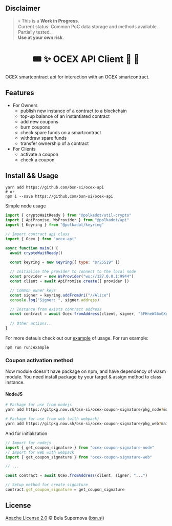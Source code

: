 ## Disclaimer
> 💀 This is a **Work in Progress**.  
> Current status: Common PoC data storage and methods available. Partially tested.   
> **Use at your own risk**.

<h1 align="center">
    🎟️ ✨ OCEX API Client 🎁 👛
</h1>

OCEX smartcontract api for interaction with an OCEX smartcontract.

## Features
- For Owners
    - publish new instance of a contract to a blockchain
    - top-up balance of an instantiated contract
    - add new coupons
    - burn coupons
    - check spare funds on a smartcontract
    - withdraw spare funds
    - transfer ownership of a contract
- For Clients
    - activate a coupon
    - сheck a coupon

## Install && Usage

```
yarn add https://github.com/bsn-si/ocex-api
# or 
npm i --save https://github.com/bsn-si/ocex-api
```

Simple node usage

``` js
import { cryptoWaitReady } from "@polkadot/util-crypto"
import { ApiPromise, WsProvider } from "@polkadot/api"
import { Keyring } from "@polkadot/keyring"

// Import contract api class
import { Ocex } from "ocex-api"

async function main() {
  await cryptoWaitReady()
  
  const keyring = new Keyring({ type: "sr25519" })

  // Initialise the provider to connect to the local node
  const provider = new WsProvider("ws://127.0.0.1:9944")
  const client = await ApiPromise.create({ provider })

  // Common owner keys
  const signer = keyring.addFromUri("//Alice")
  console.log("Signer: ", signer.address)

  // Instance from exists contract address 
  const contract = await Ocex.fromAddress(client, signer, "5FHneW46xGXgs5mUiveU4sbTyGBzmstUspZC92UhjJM694ty")
  
  // Other actions..
}
```

For more detauls check out our [example](/examples/example.ts) of usage. For run example:

```
npm run run:example
```

### Coupon activation method
Now module doesn't have package on npm, and have dependency of wasm module. You need install package by your target & assign method to class instance.

#### NodeJS
``` bash
# Package for use from nodejs
yarn add https://gitpkg.now.sh/bsn-si/ocex-coupon-signature/pkg_node?main

# Package for use from web (with webpack)
yarn add https://gitpkg.now.sh/bsn-si/ocex-coupon-signature/pkg_web?main
```

And for initialization

``` js
// Import for nodejs
import { get_coupon_signature } from "ocex-coupon-signature-node"
// Import for web with webpack
import { get_coupon_signature } from "ocex-coupon-signature-web"

// ...

const contract = await Ocex.fromAddress(client, signer, "...")

// Setup method for create signature
contract.get_coupon_signature = get_coupon_signature
```

## License
[Apache License 2.0](https://github.com/bsn-si/ocex-api/blob/main/LICENSE) © Bela Supernova ([bsn.si](https://bsn.si))
